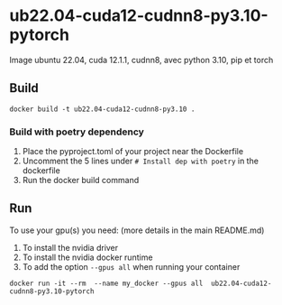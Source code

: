 # ub22.04-cuda12-cudnn8-py3.10-pytorch

Image ubuntu 22.04, cuda 12.1.1, cudnn8, avec python 3.10, pip et torch

## Build

`
docker build -t ub22.04-cuda12-cudnn8-py3.10 .
`

### Build with poetry dependency

1. Place the pyproject.toml of your project near the Dockerfile
2. Uncomment the 5 lines under `# Install dep with poetry` in the dockerfile
3. Run the docker build command

## Run

To use your gpu(s) you need: (more details in the main README.md)
1. To install the nvidia driver
2. To install the nvidia docker runtime
3. To add the option `--gpus all` when running your container


`
docker run -it --rm  --name my_docker --gpus all  ub22.04-cuda12-cudnn8-py3.10-pytorch
`